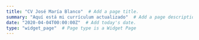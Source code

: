 ```yaml
---
title: "CV José María Blanco"  # Add a page title.
summary: "Aquí está mi currículum actualizado"  # Add a page description.
date: "2020-04-04T00:00:00Z"  # Add today's date.
type: "widget_page"  # Page type is a Widget Page
---
```

